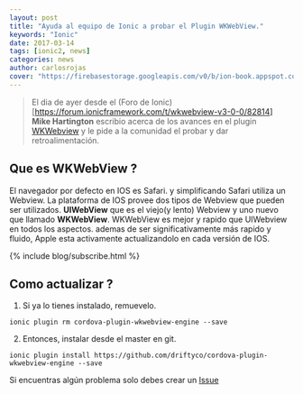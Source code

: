 ```yaml
---
layout: post
title: "Ayuda al equipo de Ionic a probar el Plugin WKWebView."
keywords: "Ionic"
date: 2017-03-14
tags: [ionic2, news]
categories: news
author: carlosrojas
cover: "https://firebasestorage.googleapis.com/v0/b/ion-book.appspot.com/o/posts%2F2017-03-14-help-testing-WKWebview%2FUntitled-1.png?alt=media&token=81b1dfa4-b01c-45c8-abe2-deddb27b6803"
---
```

> El dia de ayer desde el (Foro de Ionic)[https://forum.ionicframework.com/t/wkwebview-v3-0-0/82814] **Mike Hartington** escribio acerca de los avances en el plugin [WKWebview](https://github.com/apache/cordova-plugin-wkwebview-engine) y le pide a la comunidad el probar y dar retroalimentación.

<amp-img width="1400" height="440" layout="" src="https://firebasestorage.googleapis.com/v0/b/ion-book.appspot.com/o/posts%2F2017-03-14-help-testing-WKWebview%2FUntitled-1.png?alt=media&token=81b1dfa4-b01c-45c8-abe2-deddb27b6803"></amp-img> 

## Que es WKWebView ?

El navegador por defecto en IOS es Safari. y simplificando Safari utiliza un Webview. La plataforma de IOS provee dos tipos de Webview que pueden ser utilizados. **UIWebView** que es el viejo(y lento) Webview y uno nuevo que llamado **WKWebView**. WKWebView es mejor y rapido que UIWebview en todos los aspectos. ademas de ser significativamente más rapido y fluido, Apple esta activamente actualizandolo en cada versión de IOS.

{% include blog/subscribe.html %}

<amp-img width="852" height="516" layout="" src="https://firebasestorage.googleapis.com/v0/b/ion-book.appspot.com/o/posts%2F2017-03-14-help-testing-WKWebview%2FCaptura%20de%20pantalla%202017-03-14%20a%20las%209.30.43%20a.m..png?alt=media&token=59240375-c107-4ffc-ac2a-720b0d4af2ec"></amp-img> 

## Como actualizar ?

1. Si ya lo tienes instalado, remuevelo.

````
ionic plugin rm cordova-plugin-wkwebview-engine --save
````

2. Entonces, instalar desde el master en git.

````
ionic plugin install https://github.com/driftyco/cordova-plugin-wkwebview-engine --save
````

Si encuentras algún problema solo debes crear un [Issue](https://github.com/driftyco/cordova-plugin-wkwebview-engine/issues)



